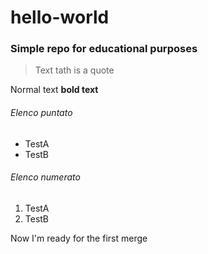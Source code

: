 # hello-world
### Simple repo for educational purposes
>Text tath is a quote

Normal text
**bold text**

###### Elenco puntato
- TestA 
- TestB
###### Elenco numerato
1. TestA
2. TestB

Now I'm ready for the first merge
